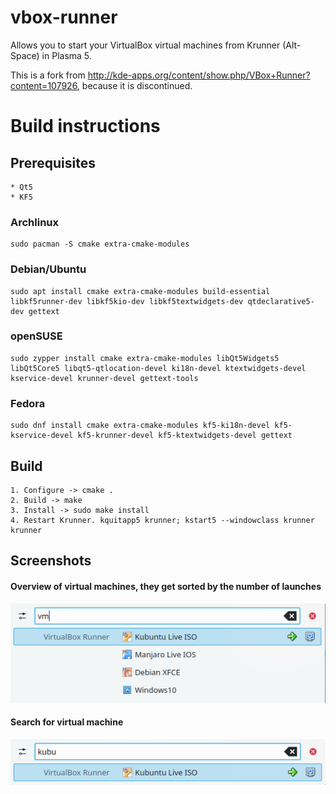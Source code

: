 # vbox-runner
Allows you to start your VirtualBox virtual machines from Krunner (Alt-Space) in Plasma 5.

This is a fork from http://kde-apps.org/content/show.php/VBox+Runner?content=107926, because it is
discontinued.

# Build instructions

## Prerequisites 
    * Qt5
    * KF5

### Archlinux
    sudo pacman -S cmake extra-cmake-modules

### Debian/Ubuntu
    sudo apt install cmake extra-cmake-modules build-essential libkf5runner-dev libkf5kio-dev libkf5textwidgets-dev qtdeclarative5-dev gettext
    
### openSUSE
    sudo zypper install cmake extra-cmake-modules libQt5Widgets5 libQt5Core5 libqt5-qtlocation-devel ki18n-devel ktextwidgets-devel kservice-devel krunner-devel gettext-tools

### Fedora
    sudo dnf install cmake extra-cmake-modules kf5-ki18n-devel kf5-kservice-devel kf5-krunner-devel kf5-ktextwidgets-devel gettext

## Build
    1. Configure -> cmake .
    2. Build -> make
    3. Install -> sudo make install
    4. Restart Krunner. kquitapp5 krunner; kstart5 --windowclass krunner krunner

## Screenshots

#### Overview of virtual machines, they get sorted by the number of launches
![Overview of virtual machines](https://raw.githubusercontent.com/alex1701c/Screenshots/master/vbox-runner/vm_overview.png)

#### Search for virtual machine
![Search for virtual machine](https://raw.githubusercontent.com/alex1701c/Screenshots/master/vbox-runner/vm_search.png)
